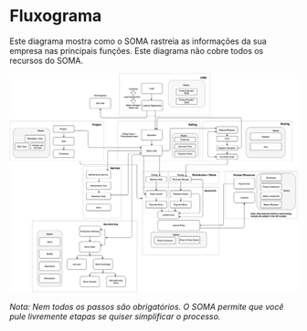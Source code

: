 # Fluxograma


Este diagrama mostra como o SOMA rastreia as informações da sua empresa nas principais
funções. Este diagrama não cobre todos os recursos do SOMA.


![Workflow](/files/overview-flow.png)


*Nota: Nem todos os passos são obrigatórios. O SOMA permite que você pule livremente
etapas se quiser simplificar o processo.*

